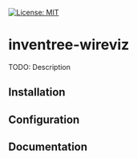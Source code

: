 [![License: MIT](https://img.shields.io/badge/License-MIT-yellow.svg)](https://opensource.org/licenses/MIT)

# inventree-wireviz

TODO: Description

## Installation

## Configuration

## Documentation
